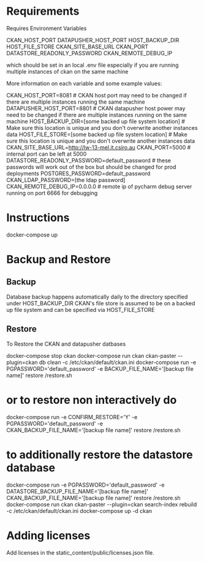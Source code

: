 # Requirements

Requires Environment Variables
      
CKAN_HOST_PORT
DATAPUSHER_HOST_PORT
HOST_BACKUP_DIR
HOST_FILE_STORE
CKAN_SITE_BASE_URL
CKAN_PORT
DATASTORE_READONLY_PASSWORD
CKAN_REMOTE_DEBUG_IP 

which should be set in an local .env file especially if you are running multiple instances of ckan on the same machine 

More information on each variable and some example values:

CKAN_HOST_PORT=8081 # CKAN host port may need to be changed if there are multiple instances running the same machine
DATAPUSHER_HOST_PORT=8801 # CKAN datapusher host power may need to be changed if there are multiple instances running on the same machine
HOST_BACKUP_DIR=[some backed up file system location] # Make sure this location is unique and you don't overwrite another instances data
HOST_FILE_STORE=[some backed up file system location] # Make sure this location is unique and you don't overwrite another instances data
CKAN_SITE_BASE_URL=http://lw-13-mel.it.csiro.au 
CKAN_PORT=5000 # internal port can be left at 5000
DATASTORE_READONLY_PASSWORD=default_password # these passwords will work out of the box but should be changed for prod deployments
POSTGRES_PASSWORD=default_password
CKAN_LDAP_PASSWORD=[the ldap password]
CKAN_REMOTE_DEBUG_IP=0.0.0.0 # remote ip of pycharm debug server running on port 6666 for debugging

# Instructions

docker-compose up


# Backup and Restore 

## Backup 

Database backup happens automatically daily to the directory specified under HOST_BACKUP_DIR 
CKAN's file store is assumed to be on a backed up file system and can be specified via HOST_FILE_STORE 

## Restore 

To Restore the CKAN and datapusher datbases 

docker-compose stop ckan
docker-compose run ckan ckan-paster --plugin=ckan db clean -c /etc/ckan/default/ckan.ini
docker-compose run -e PGPASSWORD='default_password' -e BACKUP_FILE_NAME='[backup file name]' restore /restore.sh 
# or to restore non interactively do 
docker-compose run -e CONFIRM_RESTORE='Y' -e PGPASSWORD='default_password' -e CKAN_BACKUP_FILE_NAME='[backup file name]' restore /restore.sh 
# to additionally restore the datastore database
docker-compose run -e PGPASSWORD='default_password' -e DATASTORE_BACKUP_FILE_NAME='[backup file name]' CKAN_BACKUP_FILE_NAME='[backup file name]' restore /restore.sh 
docker-compose run ckan ckan-paster --plugin=ckan search-index rebuild -c /etc/ckan/default/ckan.ini
docker-compose up -d ckan 

# Adding licenses

Add licenses in the static_content/public/licenses.json file. 
